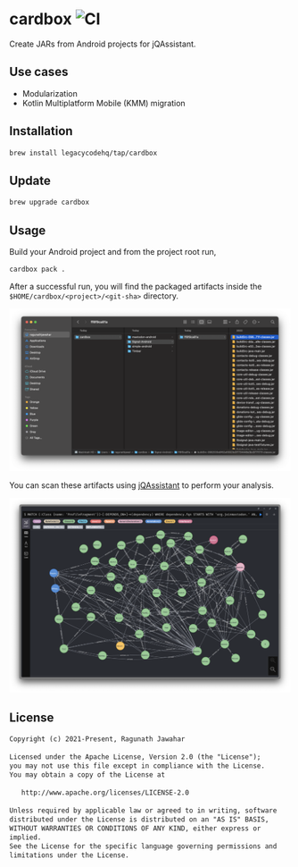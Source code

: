 # cardbox ![CI](https://github.com/legacycodehq/cardbox/actions/workflows/tests.yml/badge.svg)

Create JARs from Android projects for jQAssistant.

## Use cases

- Modularization
- Kotlin Multiplatform Mobile (KMM) migration

## Installation

```bash
brew install legacycodehq/tap/cardbox
```

## Update

```bash
brew upgrade cardbox
```

## Usage

Build your Android project and from the project root run,

```bash
cardbox pack .
```

After a successful run, you will find the packaged artifacts inside the `$HOME/cardbox/<project>/<git-sha>`
directory.

![packaged JARs](docs/images/packaged-jars.png)

You can scan these artifacts using [jQAssistant](https://github.com/jQAssistant/jqa-commandline-tool) to perform your
analysis.

![jQAssistant](docs/images/jqassistant.png)

## License

```
Copyright (c) 2021-Present, Ragunath Jawahar

Licensed under the Apache License, Version 2.0 (the "License");
you may not use this file except in compliance with the License.
You may obtain a copy of the License at

   http://www.apache.org/licenses/LICENSE-2.0

Unless required by applicable law or agreed to in writing, software
distributed under the License is distributed on an "AS IS" BASIS,
WITHOUT WARRANTIES OR CONDITIONS OF ANY KIND, either express or implied.
See the License for the specific language governing permissions and
limitations under the License.
```
